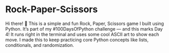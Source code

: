 # Rock-Paper-Scissors
Hi there! 👋 This is a simple and fun Rock, Paper, Scissors game I built using Python. It’s part of my #100DaysOfPython challenge — and this marks Day 4!  It runs right in the terminal and uses some cool ASCII art to show each move. I made this to keep practicing core Python concepts like lists, conditionals, and randomization.

